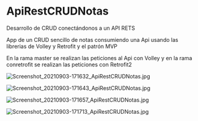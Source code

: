 # ApiRestCRUDNotas
Desarrollo de CRUD conectándonos a un API RETS 

App de un CRUD sencillo de notas consumiendo una Api usando las librerias de Volley y Retrofit y el patrón MVP

En la rama master se realizan las peticiones al Api con Volley y en la rama conretrofit se realizan las peticiones con Retrofit2

![Screenshot_20210903-171632_ApiRestCRUDNotas.jpg](https://s3-us-west-2.amazonaws.com/secure.notion-static.com/1304b2f3-dc6d-49c0-b4a8-3af621321b00/Screenshot_20210903-171632_ApiRestCRUDNotas.jpg)

![Screenshot_20210903-171643_ApiRestCRUDNotas.jpg](https://s3-us-west-2.amazonaws.com/secure.notion-static.com/40ceb4e9-e3c7-4f13-af2a-4a9937cd5778/Screenshot_20210903-171643_ApiRestCRUDNotas.jpg)

![Screenshot_20210903-171657_ApiRestCRUDNotas.jpg](https://s3-us-west-2.amazonaws.com/secure.notion-static.com/2b6c6274-91eb-4377-83b1-c03d129f58ea/Screenshot_20210903-171657_ApiRestCRUDNotas.jpg)

![Screenshot_20210903-171713_ApiRestCRUDNotas.jpg](https://s3-us-west-2.amazonaws.com/secure.notion-static.com/797a6b07-323b-4054-b4bc-bd0264e34d8e/Screenshot_20210903-171713_ApiRestCRUDNotas.jpg)